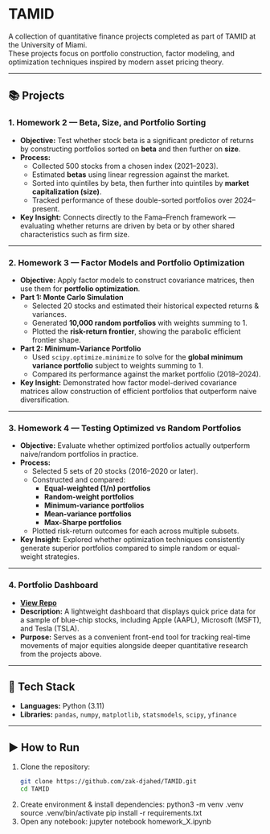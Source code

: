 # TAMID

A collection of quantitative finance projects completed as part of TAMID at the University of Miami.  
These projects focus on portfolio construction, factor modeling, and optimization techniques inspired by modern asset pricing theory.

---

## 📚 Projects

### 1. **Homework 2 — Beta, Size, and Portfolio Sorting**
- **Objective:** Test whether stock beta is a significant predictor of returns by constructing portfolios sorted on **beta** and then further on **size**.  
- **Process:**
  - Collected 500 stocks from a chosen index (2021–2023).
  - Estimated **betas** using linear regression against the market.
  - Sorted into quintiles by beta, then further into quintiles by **market capitalization (size)**.
  - Tracked performance of these double-sorted portfolios over 2024–present.
- **Key Insight:** Connects directly to the Fama–French framework — evaluating whether returns are driven by beta or by other shared characteristics such as firm size.

---

### 2. **Homework 3 — Factor Models and Portfolio Optimization**
- **Objective:** Apply factor models to construct covariance matrices, then use them for **portfolio optimization**.  
- **Part 1: Monte Carlo Simulation**
  - Selected 20 stocks and estimated their historical expected returns & variances.
  - Generated **10,000 random portfolios** with weights summing to 1.
  - Plotted the **risk-return frontier**, showing the parabolic efficient frontier shape.
- **Part 2: Minimum-Variance Portfolio**
  - Used `scipy.optimize.minimize` to solve for the **global minimum variance portfolio** subject to weights summing to 1.
  - Compared its performance against the market portfolio (2018–2024).
- **Key Insight:** Demonstrated how factor model-derived covariance matrices allow construction of efficient portfolios that outperform naive diversification.

---

### 3. **Homework 4 — Testing Optimized vs Random Portfolios**
- **Objective:** Evaluate whether optimized portfolios actually outperform naive/random portfolios in practice.  
- **Process:**
  - Selected 5 sets of 20 stocks (2016–2020 or later).
  - Constructed and compared:
    - **Equal-weighted (1/n) portfolios**
    - **Random-weight portfolios**
    - **Minimum-variance portfolios**
    - **Mean-variance portfolios**
    - **Max-Sharpe portfolios**
  - Plotted risk-return outcomes for each across multiple subsets.
- **Key Insight:** Explored whether optimization techniques consistently generate superior portfolios compared to simple random or equal-weight strategies.

---

### 4. **Portfolio Dashboard**
- [**View Repo**](https://github.com/zak-djahed/TAMID_Portfolio_Dashboard)  
- **Description:** A lightweight dashboard that displays quick price data for a sample of blue-chip stocks, including Apple (AAPL), Microsoft (MSFT), and Tesla (TSLA).  
- **Purpose:** Serves as a convenient front-end tool for tracking real-time movements of major equities alongside deeper quantitative research from the projects above.

---

## 🧪 Tech Stack
- **Languages:** Python (3.11)  
- **Libraries:** `pandas`, `numpy`, `matplotlib`, `statsmodels`, `scipy`, `yfinance`

---

## ▶️ How to Run
1. Clone the repository:
   ```bash
   git clone https://github.com/zak-djahed/TAMID.git
   cd TAMID
2. Create environment & install dependencies:
  python3 -m venv .venv
  source .venv/bin/activate
  pip install -r requirements.txt
3. Open any notebook:
   jupyter notebook homework_X.ipynb

